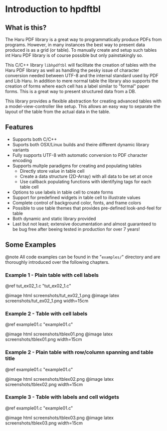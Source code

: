 # Introduction to hpdftbl

## What is this?
The Haru PDF library is a great way to programmatically produce PDFs from programs. However, in many instances the best way to present data produced is as a grid (or table). To manually create and setup such tables
int Haru PDF library is of course possible but only painstakingly so.

This C/C++ library `libhpdftbl` will facilitate the creation of tables with the Haru PDF library as well as handling the pesky issue of character conversion needed between UTF-8 and the internal standard used by PDF and Lib Haru. In addition to mere normal table the library also supports the creation of forms where each cell has a label similar to "formal" paper forms. This is a great way to present structured data from a DB.
 
This library provides a flexible abstraction for creating advanced tables with
a model-view-controller like setup. This allows an easy way to separate the layout
of the table from the actual data in the table.

## Features
- Supports both C/C++
- Suports both OSX/Linux builds and theire different dynamic library variants
- Fully supports UTF-8 with automatic conversion to PDF character encoding
- Supports multple paradigms for creating and populating tables
    - Directly store value in table cell
    - Create a data structure (2D-Array) with all data to be set at once
    - Use callback populating functions with identifying tags for each table cell
- Options to use labels in table cell to create forms
- Support for predefined widgets in table cell to illustrate values
- Complete control of background color, fonts, and frame colors
- Possible to use table themes that provides pre-defined look-and-feel for table
- Both dynamic and static library provided
- Last but not least; extensive documentation and almost guaranteed to be bug free after beeing tested in production for over 7 years!

## Some Examples

@note All code examples can be found in the "`examples/`" directory and are thoroughly introduced over the following chapters.

### Example 1 - Plain table with cell labels  

@ref tut_ex02_1.c "tut_ex02_1.c"

@image html screenshots/tut_ex02_1.png
@image latex screenshots/tut_ex02_1.png width=15cm

### Example 2 - Table with cell labels

@ref example01.c "example01.c"

@image html screenshots/tblex01.png
@image latex screenshots/tblex01.png width=15cm

### Example 2 - Plain table with row/column spanning and table title

@ref example01.c "example01.c"

@image html screenshots/tblex02.png 
@image latex screenshots/tblex02.png width=15cm

### Example 3 - Table with labels and cell widgets

@ref example01.c "example01.c"

@image html screenshots/tblex03.png 
@image latex screenshots/tblex03.png width=15cm



